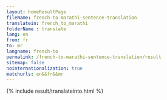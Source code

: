 ```yaml
---
layout: homeResultPage
fileName: french-to-marathi-sentence-translation
translatein: french_to_marathi
folderName : translate
lang: en
from: fr
to: mr
langname: french-to
permalink: /french-to-marathi-sentence-translation/result
sitemap: false
nointernationalization: true
matchurls: en&&fr&&mr
---
```

{% include result/translateinto.html %}

<script src="/js/result/translation.js" data-foldername="{{page.folderName}}" data-lang="{{page.lang}}"></script>
